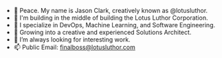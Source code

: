 - 👋 Peace. My name is Jason Clark, creatively known as @lotusluthor.
- 🚀 I'm building in the middle of building the Lotus Luthor Corporation.
- 👀 I specialize in DevOps, Machine Learning, and Software Engineering.
- 🌱 Growing into a creative and experienced Solutions Architect.
- 💞️ I’m always looking for interesting work.
- 📫 Public Email: finalboss@lotusluthor.com

<!---
lotusluthor/lotusluthor is a ✨ special ✨ repository because its `README.md` (this file) appears on your GitHub profile.
You can click the Preview link to take a look at your changes.
--->
